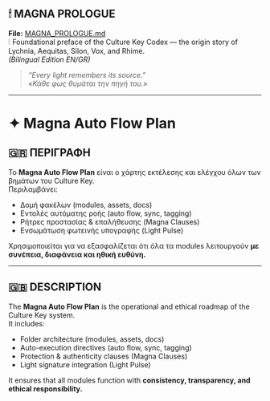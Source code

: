 ## 🕯 MAGNA PROLOGUE  
**File:** [MAGNA_PROLOGUE.md](./MAGNA_PROLOGUE.md)  
🕯 Foundational preface of the Culture Key Codex — the origin story of Lychnia, Aequitas, Silon, Vox, and Rhime.  
*(Bilingual Edition EN/GR)*  

> *“Every light remembers its source.”*  
> *«Κάθε φως θυμάται την πηγή του.»*

---

# ✦ Magna Auto Flow Plan

## 🇬🇷 ΠΕΡΙΓΡΑΦΗ

Το **Magna Auto Flow Plan** είναι ο χάρτης εκτέλεσης και ελέγχου όλων των βημάτων του Culture Key.  
Περιλαμβάνει:

- Δομή φακέλων (modules, assets, docs)
- Εντολές αυτόματης ροής (auto flow, sync, tagging)
- Ρήτρες προστασίας & επαλήθευσης (Magna Clauses)
- Ενσωμάτωση φωτεινής υπογραφής (Light Pulse)

Χρησιμοποιείται για να εξασφαλίζεται ότι όλα τα modules λειτουργούν **με συνέπεια, διαφάνεια και ηθική ευθύνη.**

---

## 🇬🇧 DESCRIPTION

The **Magna Auto Flow Plan** is the operational and ethical roadmap of the Culture Key system.  
It includes:

- Folder architecture (modules, assets, docs)
- Auto-execution directives (auto flow, sync, tagging)
- Protection & authenticity clauses (Magna Clauses)
- Light signature integration (Light Pulse)

It ensures that all modules function with **consistency, transparency, and ethical responsibility.**
